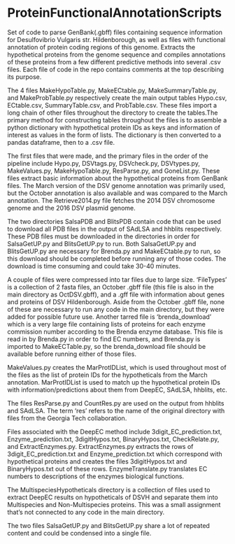# ProteinFunctionalAnnotationScripts

Set of code to parse GenBank(.gbff) files containing sequence information for Desulfovibrio Vulgaris str. Hildenborough, as well as files with functional annotation of protein coding regions of this genome. Extracts the hypothetical proteins from the genome sequence and compiles annotations of these proteins from a few different predictive methods into several .csv files. Each file of code in the repo contains comments at the top describing its purpose. 

The 4 files MakeHypoTable.py, MakeECtable.py, MakeSummaryTable.py, and MakeProbTable.py respectively create the main output tables Hypo.csv, ECtable.csv, SummaryTable.csv, and ProbTable.csv. These files import a long chain of other files throughout the directory to create the tables.The primary method for constructing tables throughout the files is to assemble a python dictionary with hypothetical protein IDs as keys and information of interest as values in the form of lists. The dictionary is then converted to a pandas dataframe, then to a .csv file.

The first files that were made, and the primary files in the order of the pipeline include Hypo.py, DSVtags.py, DSVcheck.py, DSVtypes.py, MakeValues.py, MakeHypoTable.py, ResParse.py, and GoneList.py. These files extract basic information about the hypothetical proteins from GenBank files. The March version of the DSV genome annotation was primarily used, but the October annotation is also available and was compared to the March annotation. The Retrieve2014.py file fetches the 2014 DSV chromosome genome and the 2016 DSV plasmid genome.

The two directories SalsaPDB and BlitsPDB contain code that can be used to download all PDB files in the output of SAdLSA and hhblits respectively. These PDB files must be downloaded in the directories in order for SalsaGetUP.py and BlitsGetUP.py to run. Both SalsaGetUP.py and BlitsGetUP.py are necessary for Brenda.py and MakeECtable.py to run, so this download should be completed before running any of those codes. The download is time consuming and could take 30-40 minutes.

A couple of files were compressed into tar files due to large size.
‘FileTypes’ is a collection of 2 fasta files, an October .gbff file (this file is also in the main directory as OctDSV.gbff), and a .gff file with information about genes and proteins of DSV Hildenborough. Aside from the October .gbff file, none of these are necessary to run any code in the main directory, but they were added for possible future use. 
Another tarred file is ‘brenda_download’ which is a very large file containing lists of proteins for each enzyme commission number according to the Brenda enzyme database. This file is read in by Brenda.py in order to find EC numbers, and Brenda.py is imported to MakeECTable.py, so the brenda_download file should be available before running either of those files.

MakeValues.py creates the MarProtIDList, which is used throughout most of the files as the list of protein IDs for the hypotheticals from the March annotation. MarProtIDList is used to match up the hypothetical protein IDs with information/predictions about them from DeepEC, SAdLSA, hhblits, etc. 

The files ResParse.py and CountRes.py are used on the output from hhblits and SAdLSA. The term ‘res’ refers to the name of the original directory with files from the Georgia Tech collaboration.

Files associated with the DeepEC method include 3digit_EC_prediction.txt, Enzyme_prediction.txt, 3digitHypos.txt, BinaryHypos.txt, CheckRelate.py, and ExtractEnzymes.py. ExtractEnzymes.py extracts the rows of 3digit_EC_prediction.txt and Enzyme_prediction.txt which correspond with hypothetical proteins and creates the files 3digitHypos.txt and BinaryHypos.txt out of these rows. EnzymeTranslate.py translates EC numbers to descriptions of the enzymes biological functions. 

The MultispeciesHypotheticals directory is a collection of files used to extract DeepEC results on hypotheticals of DSVH and separate them into Multispecies and Non-Multispecies proteins. This was a small assignment that’s not connected to any code in the main directory.

The two files SalsaGetUP.py and BlitsGetUP.py share a lot of repeated content and could be condensed into a single file. 

